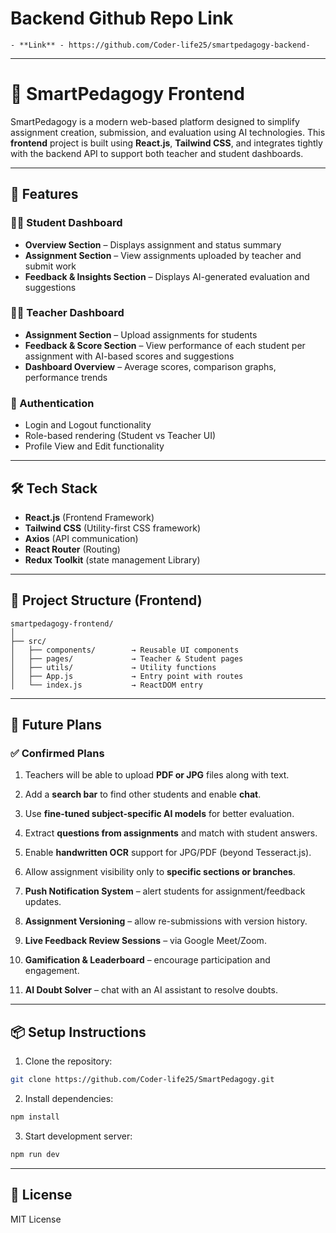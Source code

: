 # Backend Github Repo Link

```
- **Link** - https://github.com/Coder-life25/smartpedagogy-backend-

```
---


# 📘 SmartPedagogy Frontend

SmartPedagogy is a modern web-based platform designed to simplify assignment creation, submission, and evaluation using AI technologies. This **frontend** project is built using **React.js**, **Tailwind CSS**, and integrates tightly with the backend API to support both teacher and student dashboards.

---

## 🚀 Features

### 🧑‍🎓 Student Dashboard

- **Overview Section** – Displays assignment and status summary
- **Assignment Section** – View assignments uploaded by teacher and submit work
- **Feedback & Insights Section** – Displays AI-generated evaluation and suggestions

### 👨‍🏫 Teacher Dashboard

- **Assignment Section** – Upload assignments for students
- **Feedback & Score Section** – View performance of each student per assignment with AI-based scores and suggestions
- **Dashboard Overview** – Average scores, comparison graphs, performance trends

### 🔐 Authentication

- Login and Logout functionality
- Role-based rendering (Student vs Teacher UI)
- Profile View and Edit functionality

---

## 🛠️ Tech Stack

- **React.js** (Frontend Framework)
- **Tailwind CSS** (Utility-first CSS framework)
- **Axios** (API communication)
- **React Router** (Routing)
- **Redux Toolkit** (state management Library)

---

## 📂 Project Structure (Frontend)

```
smartpedagogy-frontend/
│
├── src/
│   ├── components/        → Reusable UI components
│   ├── pages/             → Teacher & Student pages
│   ├── utils/             → Utility functions
│   ├── App.js             → Entry point with routes
│   └── index.js           → ReactDOM entry
```

---

## 🔮 Future Plans

### ✅ Confirmed Plans

1. Teachers will be able to upload **PDF or JPG** files along with text.
2. Add a **search bar** to find other students and enable **chat**.
3. Use **fine-tuned subject-specific AI models** for better evaluation.
4. Extract **questions from assignments** and match with student answers.
5. Enable **handwritten OCR** support for JPG/PDF (beyond Tesseract.js).
6. Allow assignment visibility only to **specific sections or branches**.

7. **Push Notification System** – alert students for assignment/feedback updates.
8. **Assignment Versioning** – allow re-submissions with version history.
9. **Live Feedback Review Sessions** – via Google Meet/Zoom.
10. **Gamification & Leaderboard** – encourage participation and engagement.
11. **AI Doubt Solver** – chat with an AI assistant to resolve doubts.

---

## 📦 Setup Instructions

1. Clone the repository:

```bash
git clone https://github.com/Coder-life25/SmartPedagogy.git
```

2. Install dependencies:

```bash
npm install
```

3. Start development server:

```bash
npm run dev
```

---

## 📄 License

MIT License
